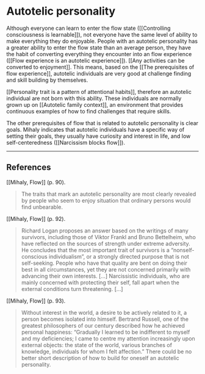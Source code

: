 # Autotelic personality
Although everyone can learn to enter the flow state ([[Controlling consciousness is learnable]]), not everyone have the same level of ability to make everything they do enjoyable. People with an autotelic personality has a greater ability to enter the flow state than an average person, they have the habit of converting everything they encounter into an flow experience ([[Flow experience is an autotelic experience]]). [[Any activities can be converted to enjoyment]]. This means, based on the [[The prerequisites of flow experience]], autotelic individuals are very good at challenge finding and skill building by themselves.

[[Personality trait is a pattern of attentional habits]], therefore an autotelic individual are not born with this ability. These individuals are normally grown up on [[Autotelic family context]], an environment that provides continuous examples of how to find challenges that require skills.

The other prerequisites of flow that is related to autotelic personality is clear goals. Mihaly indicates that autotelic individuals have a specific way of setting their goals, they usually have curiosity and interest in life, and low self-centeredness ([[Narcissism blocks flow]]).

---
## References
[[Mihaly, Flow]] (p. 90).
> The traits that mark an autotelic personality are most clearly revealed by people who seem to enjoy situation that ordinary persons would find unbearable.

[[Mihaly, Flow]] (p. 92).
> Richard Logan proposes an answer based on the writings of many survivors, including those of Viktor Frankl and Bruno Bettelheim, who have reflected on the sources of strength under extreme adversity. He concludes that the most important trait of survivors is a “nonself-conscious individualism”, or a strongly directed purpose that is not self-seeking. People who have that quality are bent on doing their best in all circumstances, yet they are not concerned primarily with advancing their own interests. […] Narcissistic individuals, who are mainly concerned with protecting their self, fall apart when the external conditions turn threatening. […]

[[Mihaly, Flow]] (p. 93).
> Without interest in the world, a desire to be actively related to it, a person becomes isolated into himself. Bertrand Russell, one of the greatest philosophers of our century described how he achieved personal happiness: “Gradually I learned to be indifferent to myself and my deficiencies; I came to centre my attention increasingly upon external objects: the state of the world, various branches of knowledge, individuals for whom I felt affection.” There could be no better short description of how to build for oneself an autotelic personality.

<!-- #evergreen #flow #autotelic -->

<!-- {BearID:85E7C6C1-C0AC-453E-B49D-3A80A58EC14B-50666-000096926A96E80E} -->

